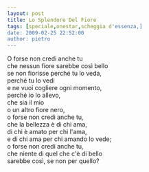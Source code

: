 ```yaml
---
layout: post
title: Lo Splendore Del Fiore
tags: [speciale,onestar,scheggia d'essenza,]
date: 2009-02-25 22:52:00
author: pietro
---
```

O forse non credi anche tu<br/>che nessun fiore sarebbe così bello<br/>se non fiorisse perché tu lo veda,<br/>perché tu lo vedi<br/>e ne vuoi cogliere ogni momento,<br/>perché io lo allevo,<br/>che sia il mio<br/>o un altro fiore nero,<br/>o forse non credi anche tu,<br/>che la bellezza è di chi ama,<br/>di chi è amato per chi l'ama,<br/>e di chi ama per chi amando lo vede;<br/>o forse non credi anche tu,<br/>che niente di quel che c'è di bello<br/>sarebbe così, se non per quello?
